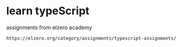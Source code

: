 # learn typeScript

assignments from elzero academy

    https://elzero.org/category/assignments/typescript-assignments/
